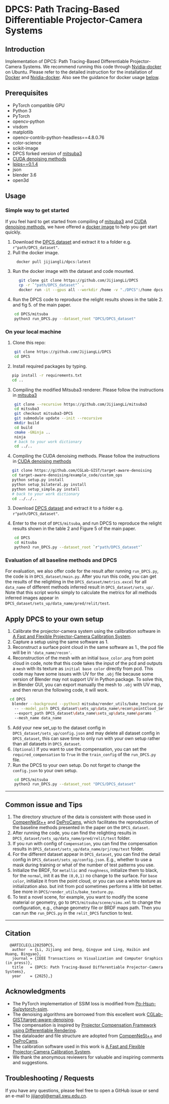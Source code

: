 
# DPCS: Path Tracing-Based Differentiable Projector-Camera Systems


## Introduction
Implementation of DPCS: Path Tracing-Based Differentiable Projector-Camera Systems.
We recommend running this code through [Nvidia-docker](https://hub.docker.com/repository/docker/jijiangli/dpcs/) on Ubuntu. 
Please refer to the detailed instruction for the installation of [Docker](https://docs.docker.com/engine/install/ubuntu/) and [Nvidia-docker](https://docs.nvidia.com/datacenter/cloud-native/container-toolkit/latest/install-guide.html).
Also see the guidance for docker usage [below](#simple-way-to-get-started).

## Prerequisites
* PyTorch compatible GPU
* Python 3
* PyTorch
* opencv-python 
* visdom
* matplotlib
* opencv-contrib-python-headless==4.8.0.76
* color-science
* scikit-image
* DPCS forked version of [mitsuba3](https://github.com/JijiangLi/mitsuba3)
* [CUDA denoising methods](https://github.com/CGLab-GIST/target-aware-denoising)
* [lpips==0.1.4](https://github.com/richzhang/PerceptualSimilarity)
* json
* blender 3.6
* open3d


## Usage

### Simple way to get started
If you feel hard to get started from compiling of [mitsuba3](https://mitsuba.readthedocs.io/en/stable/src/developer_guide/compiling.html) and [CUDA denoising methods](https://github.com/CGLab-GIST/target-aware-denoising), we have offered a [docker image](https://hub.docker.com/repository/docker/jijiangli/dpcs/)
to help you get start quickly.

1. Download the [DPCS dataset](https://drive.google.com/file/d/10BITDSg3g0y9ajSKn5zqb_1OmO1Xoab5/view?usp=drive_link) and extract it to a folder e.g. `r"path/DPCS_dataset"`.
2. Pull the docker image.
```bash
     docker pull jijiangli/dpcs:latest
```
3. Run the docker image with the dataset and code mounted.
```bash
      git clone git clone https://github.com/JijiangLi/DPCS
      cp -r `"path/DPCS_dataset"` .
      docker run -it --gpus all --workdir /home -v "./DPCS":/home dpcs:latest
```
4. Run the DPCS code to reproduce the relight results shows in the table 2. and fig 5. of the main paper.
```bash
    cd DPCS/mitsuba
    python3 run_DPCS.py --dataset_root "DPCS/DPCS_dataset"
```

### On your local machine
1. Clone this repo:
```bash
    git clone https://github.com/JijiangLi/DPCS
    cd DPCS
```
   


2. Install required packages by typing.
```bash
   pip install -r requirements.txt
   cd ..
```

3. Compiling the modified Mitsuba3 renderer. Please follow the instructions in [mitsuba3](https://mitsuba.readthedocs.io/en/stable/src/developer_guide/compiling.html)

```bash
    git clone --recursive https://github.com/JijiangLi/mitsuba3
    cd mitsuba3
    git checkout mitsuba3-DPCS
    git submodule update --init --recursive
    mkdir build
    cd build
    cmake -GNinja ..
    ninja
    # back to your work dictionary
    cd ../..
```

4. Compiling the CUDA denoising methods. Please follow the instructions in [CUDA denoising methods](https://github.com/CGLab-GIST/target-aware-denoising)
```bash
   git clone https://github.com/CGLab-GIST/target-aware-denoising
   cd target-aware-denoising/example_code/custom_ops
   python setup.py install
   python setup_bilateral.py install
   python setup_simple.py install
   # back to your work dictionary
   cd ../../..
```

3. Download [DPCS dataset](https://drive.google.com/file/d/10BITDSg3g0y9ajSKn5zqb_1OmO1Xoab5/view?usp=drive_link) and extract it to a folder e.g. `r"path/DPCS_dataset"`.

4. Enter to the root of `DPCS/mitsuba`, and run DPCS to reproduce the relight results shown in the table 2 and Figure 5 of the main paper. 
```bash
    cd DPCS
    cd mitsuba
    python3 run_DPCS.py --dataset_root `r"path/DPCS_dataset"`
```
### Evaluation of all baseline methods and DPCS
For evaluation, we also offer code for the result after running `run_DPCS.py`, the code is in `DPCS_dataset/main.py`. 
After you run this code, you can get the results of the relighting in the `DPCS_dataset/metrics.excel` for all `data_name` of different methods inferred result in `DPCS_dataset/sets_up/`.
Note that this script works simply to calculate the metrics for all methods inferred images appear in `DPCS_dataset/sets_up/data_name/pred/relit/test`.
## Apply DPCS to your own setup

1. Calibrate the projector-camera system using the calibration software in [A Fast and Flexible Projector-Camera Calibration System](https://github.com/BingyaoHuang/single-shot-pro-cam-calib).
2. Capture a setup using the same software as 1.
3. Reconstruct a surface point cloud in the same software as 1., the pcd file will be in `'data_name/recon'`.
4. Reconstruction of the mesh with an initial ``base_color.png`` from point cloud in code,
   note that this code takes the input of the pcd and outputs a `mesh` with its texture as `initial base color` directly
   from pcd. This code may have some issues with UV for the `.obj` file because some version of Blender may not support UV in
   Python package. To solve this, in Blender GUI, you can export manually the mesh to `.obj` with UV map, and then rerun the following code,
   it will work.
```bash
  cd DPCS
   blender --background --python3 mitsuba/render_utils/bake_texture.py `
    -- --model_path DPCS_dataset\sets_up\data_name\recon\pointCloud_Set01.ply `
    --export_path DPCS_dataset\data_name\sets_up\data_name\params `
    --mesh_name data_name
```
5. Add your new set_up to the dataset config in `DPCS_dataset/sets_up/config.json` and may delete all dataset config in `DPCS_dataset`, 
   this can save time to only run with your own setup rather than all datasets in `DPCS_dataset`.
6. `[Optional]` If you want to use the compensation, you can set the `required_compensation` to `True` in the `train_config` of the `run_DPCS.py` file. 
7. Run the DPCS to your own setup. Do not forget to change the `config.json` to your own setup.
```bash
    cd DPCS/mitsuba
    python3 run_DPCS.py --dataset_root "DPCS/DPCS_dataset"
```
----
## Common issue and Tips
1. The directory structure of the data is consistent with those used in [CompenNeSt++](https://github.com/BingyaoHuang/CompenNeSt-plusplus) and [DeProCams](https://github.com/BingyaoHuang/DeProCams), which facilitates the reproduction of the baseline methods presented in the paper on the `DPCS_dataset`.
2. After running the code, you can find the relighting results in `DPCS_dataset/sets_up/data_name/pred/relit/test` folder.
3. If you run with config of `Compensation`, you can find the compensation results in `DPCS_dataset/sets_up/data_name/prj/cmp/test` folder.
4. For the different dataset appear in `DPCS_dataset`, you can find the detail config in `DPCS_dataset/sets_up/config.json`.
   E.g., whether to use a mask during training or what of the number of test patterns you use.
5. Initialize the BRDF, for `metallic` and `roughness`, initialize them to black,
   for the `normal`, init it as the `(0,0,1)` no change to the surface. 
   For `base color`, initialize it from the point cloud, or you can use a  white texture as initialization also.
   but init from pcd sometimes performs a little bit better. See more in `DPCS/render_utils/bake_texture.py`.
6. To test a  novel scene, for example, you want to modify the scene material or geometry,
   go to `DPCS/mitsuba/scene/simu.xml` to change the configuration, e.g., change geometry file or BRDF maps path.
   Then you can run the `run_DPCS.py` in the `relit_DPCS` function to test.
----


## Citation
      @ARTICLE{Li2025DPCS,
       author  = {Li, Jijiang and Deng, Qingyue and Ling, Haibin and Huang, Bingyao},
       journal = {IEEE Transactions on Visualization and Computer Graphics (in press)},
       title   = {DPCS: Path Tracing-Based Differentiable Projector-Camera Systems},
       year    = {2025},}


## Acknowledgments
- The PyTorch implementation of SSIM loss is modified from [Po-Hsun-Su/pytorch-ssim](https://github.com/Po-Hsun-Su/pytorch-ssim).
- The denoising algorithms are borrowed from this excellent work [CGLab-GIST/target-aware-denoising](https://github.com/CGLab-GIST/target-aware-denoising).
- The compensation is inspired by [Projector Compensation Framework using Differentiable Rendering](https://github.com/CGLab-GIST/pc-using-dr).
- The dataloader and file structure are adopted from [CompenNeSt++](https://github.com/BingyaoHuang/CompenNeSt-plusplus) and [DeProCams](https://github.com/BingyaoHuang/DeProCams).
- The calibration software used in this work is [A Fast and Flexible Projector-Camera Calibration System](https://github.com/BingyaoHuang/single-shot-pro-cam-calib).
- We thank the anonymous reviewers for valuable and inspiring comments and suggestions.

## Troubleshooting / Requests
If you have any questions, please feel free to open a GitHub issue or send an e-mail to [jijiangli@email.swu.edu.cn](jijiangli@email.swu.edu.cn).
